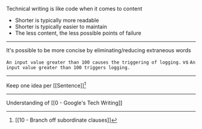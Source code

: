 Technical writing is like code when it comes to content

- Shorter is typically more readable
- Shorter is typically easier to maintain
- The less content, the less possible points of failure

---

It's possible to be more concise by eliminating/reducing extraneous words

`An input value greater than 100 causes the triggering of logging.` vs `An input value greater than 100 triggers logging.`

---

Keep one idea per [[Sentence]][^1]

---

Understanding of [[0 - Google's Tech Writing]]

[^1]: [[10 - Branch off subordinate clauses]]
